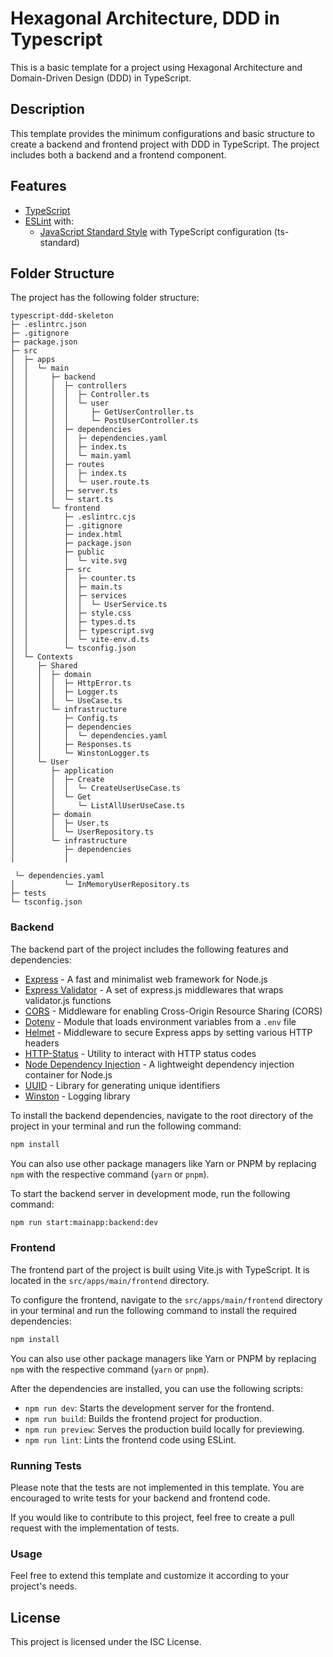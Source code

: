 # Hexagonal Architecture, DDD in Typescript

This is a basic template for a project using Hexagonal Architecture and Domain-Driven Design (DDD) in TypeScript.

## Description

This template provides the minimum configurations and basic structure to create a backend and frontend project with DDD in TypeScript. The project includes both a backend and a frontend component.

## Features

- [TypeScript](https://www.typescriptlang.org/)
- [ESLint](https://eslint.org/) with:
  - [JavaScript Standard Style](https://standardjs.com/) with TypeScript configuration (ts-standard)

## Folder Structure

The project has the following folder structure:

```
typescript-ddd-skeleton
├─ .eslintrc.json
├─ .gitignore
├─ package.json
├─ src
│  ├─ apps
│  │  └─ main
│  │     ├─ backend
│  │     │  ├─ controllers
│  │     │  │  ├─ Controller.ts
│  │     │  │  └─ user
│  │     │  │     ├─ GetUserController.ts
│  │     │  │     └─ PostUserController.ts
│  │     │  ├─ dependencies
│  │     │  │  ├─ dependencies.yaml
│  │     │  │  ├─ index.ts
│  │     │  │  └─ main.yaml
│  │     │  ├─ routes
│  │     │  │  ├─ index.ts
│  │     │  │  └─ user.route.ts
│  │     │  ├─ server.ts
│  │     │  └─ start.ts
│  │     └─ frontend
│  │        ├─ .eslintrc.cjs
│  │        ├─ .gitignore
│  │        ├─ index.html
│  │        ├─ package.json
│  │        ├─ public
│  │        │  └─ vite.svg
│  │        ├─ src
│  │        │  ├─ counter.ts
│  │        │  ├─ main.ts
│  │        │  ├─ services
│  │        │  │  └─ UserService.ts
│  │        │  ├─ style.css
│  │        │  ├─ types.d.ts
│  │        │  ├─ typescript.svg
│  │        │  └─ vite-env.d.ts
│  │        └─ tsconfig.json
│  └─ Contexts
│     ├─ Shared
│     │  ├─ domain
│     │  │  ├─ HttpError.ts
│     │  │  ├─ Logger.ts
│     │  │  └─ UseCase.ts
│     │  └─ infrastructure
│     │     ├─ Config.ts
│     │     ├─ dependencies
│     │     │  └─ dependencies.yaml
│     │     ├─ Responses.ts
│     │     └─ WinstonLogger.ts
│     └─ User
│        ├─ application
│        │  ├─ Create
│        │  │  └─ CreateUserUseCase.ts
│        │  └─ Get
│        │     └─ ListAllUserUseCase.ts
│        ├─ domain
│        │  ├─ User.ts
│        │  └─ UserRepository.ts
│        └─ infrastructure
│           ├─ dependencies
│           │ 

 └─ dependencies.yaml
│           └─ InMemoryUserRepository.ts
├─ tests
└─ tsconfig.json
```

### Backend

The backend part of the project includes the following features and dependencies:

- [Express](https://expressjs.com/) - A fast and minimalist web framework for Node.js
- [Express Validator](https://express-validator.github.io/) - A set of express.js middlewares that wraps validator.js functions
- [CORS](https://www.npmjs.com/package/cors) - Middleware for enabling Cross-Origin Resource Sharing (CORS)
- [Dotenv](https://www.npmjs.com/package/dotenv) - Module that loads environment variables from a `.env` file
- [Helmet](https://helmetjs.github.io/) - Middleware to secure Express apps by setting various HTTP headers
- [HTTP-Status](https://www.npmjs.com/package/http-status) - Utility to interact with HTTP status codes
- [Node Dependency Injection](https://www.npmjs.com/package/node-dependency-injection) - A lightweight dependency injection container for Node.js
- [UUID](https://www.npmjs.com/package/uuid) - Library for generating unique identifiers
- [Winston](https://www.npmjs.com/package/winston) - Logging library

To install the backend dependencies, navigate to the root directory of the project in your terminal and run the following command:

```bash
npm install
```

You can also use other package managers like Yarn or PNPM by replacing `npm` with the respective command (`yarn` or `pnpm`).

To start the backend server in development mode, run the following command:

```bash
npm run start:mainapp:backend:dev
```

### Frontend

The frontend part of the project is built using Vite.js with TypeScript. It is located in the `src/apps/main/frontend` directory.

To configure the frontend, navigate to the `src/apps/main/frontend` directory in your terminal and run the following command to install the required dependencies:

```bash
npm install
```

You can also use other package managers like Yarn or PNPM by replacing `npm` with the respective command (`yarn` or `pnpm`).

After the dependencies are installed, you can use the following scripts:

- `npm run dev`: Starts the development server for the frontend.
- `npm run build`: Builds the frontend project for production.
- `npm run preview`: Serves the production build locally for previewing.
- `npm run lint`: Lints the frontend code using ESLint.

### Running Tests

Please note that the tests are not implemented in this template. You are encouraged to write tests for your backend and frontend code.

If you would like to contribute to this project, feel free to create a pull request with the implementation of tests.

### Usage

Feel free to extend this template and customize it according to your project's needs.

## License

This project is licensed under the ISC License.
